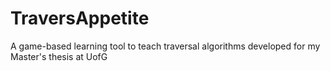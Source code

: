 # TraversAppetite
A game-based learning tool to teach traversal algorithms developed for my Master's thesis at UofG
